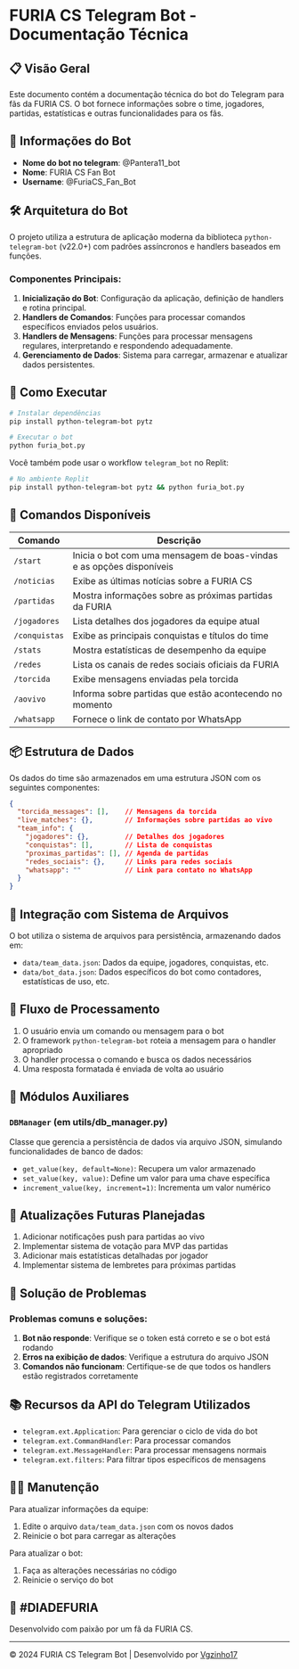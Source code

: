 # FURIA CS Telegram Bot - Documentação Técnica

## 📋 Visão Geral

Este documento contém a documentação técnica do bot do Telegram para fãs da FURIA CS. O bot fornece informações sobre o time, jogadores, partidas, estatísticas e outras funcionalidades para os fãs.

## 🤖 Informações do Bot

- **Nome do bot no telegram**: @Pantera11_bot
- **Nome**: FURIA CS Fan Bot
- **Username**: @FuriaCS_Fan_Bot

## 🛠️ Arquitetura do Bot

O projeto utiliza a estrutura de aplicação moderna da biblioteca `python-telegram-bot` (v22.0+) com padrões assíncronos e handlers baseados em funções.

### Componentes Principais:

1. **Inicialização do Bot**: Configuração da aplicação, definição de handlers e rotina principal.
2. **Handlers de Comandos**: Funções para processar comandos específicos enviados pelos usuários.
3. **Handlers de Mensagens**: Funções para processar mensagens regulares, interpretando e respondendo adequadamente.
4. **Gerenciamento de Dados**: Sistema para carregar, armazenar e atualizar dados persistentes.

## 🚀 Como Executar

```bash
# Instalar dependências
pip install python-telegram-bot pytz

# Executar o bot
python furia_bot.py
```

Você também pode usar o workflow `telegram_bot` no Replit:

```bash
# No ambiente Replit
pip install python-telegram-bot pytz && python furia_bot.py
```

## 📡 Comandos Disponíveis

| Comando | Descrição |
|---------|-----------|
| `/start` | Inicia o bot com uma mensagem de boas-vindas e as opções disponíveis |
| `/noticias` | Exibe as últimas notícias sobre a FURIA CS |
| `/partidas` | Mostra informações sobre as próximas partidas da FURIA |
| `/jogadores` | Lista detalhes dos jogadores da equipe atual |
| `/conquistas` | Exibe as principais conquistas e títulos do time |
| `/stats` | Mostra estatísticas de desempenho da equipe |
| `/redes` | Lista os canais de redes sociais oficiais da FURIA |
| `/torcida` | Exibe mensagens enviadas pela torcida |
| `/aovivo` | Informa sobre partidas que estão acontecendo no momento |
| `/whatsapp` | Fornece o link de contato por WhatsApp |

## 📦 Estrutura de Dados

Os dados do time são armazenados em uma estrutura JSON com os seguintes componentes:

```json
{
  "torcida_messages": [],    // Mensagens da torcida
  "live_matches": {},        // Informações sobre partidas ao vivo
  "team_info": {
    "jogadores": {},         // Detalhes dos jogadores
    "conquistas": [],        // Lista de conquistas
    "proximas_partidas": [], // Agenda de partidas
    "redes_sociais": {},     // Links para redes sociais
    "whatsapp": ""           // Link para contato no WhatsApp
  }
}
```

## 📂 Integração com Sistema de Arquivos

O bot utiliza o sistema de arquivos para persistência, armazenando dados em:

- `data/team_data.json`: Dados da equipe, jogadores, conquistas, etc.
- `data/bot_data.json`: Dados específicos do bot como contadores, estatísticas de uso, etc.

## 🔄 Fluxo de Processamento

1. O usuário envia um comando ou mensagem para o bot
2. O framework `python-telegram-bot` roteia a mensagem para o handler apropriado
3. O handler processa o comando e busca os dados necessários
4. Uma resposta formatada é enviada de volta ao usuário

## 🧩 Módulos Auxiliares

### `DBManager` (em utils/db_manager.py)

Classe que gerencia a persistência de dados via arquivo JSON, simulando funcionalidades de banco de dados:

- `get_value(key, default=None)`: Recupera um valor armazenado
- `set_value(key, value)`: Define um valor para uma chave específica
- `increment_value(key, increment=1)`: Incrementa um valor numérico

## 🔄 Atualizações Futuras Planejadas

1. Adicionar notificações push para partidas ao vivo
2. Implementar sistema de votação para MVP das partidas
3. Adicionar mais estatísticas detalhadas por jogador
4. Implementar sistema de lembretes para próximas partidas

## 🐞 Solução de Problemas

### Problemas comuns e soluções:

1. **Bot não responde**: Verifique se o token está correto e se o bot está rodando
2. **Erros na exibição de dados**: Verifique a estrutura do arquivo JSON
3. **Comandos não funcionam**: Certifique-se de que todos os handlers estão registrados corretamente

## 📚 Recursos da API do Telegram Utilizados

- `telegram.ext.Application`: Para gerenciar o ciclo de vida do bot
- `telegram.ext.CommandHandler`: Para processar comandos
- `telegram.ext.MessageHandler`: Para processar mensagens normais
- `telegram.ext.filters`: Para filtrar tipos específicos de mensagens

## 👨‍💻 Manutenção

Para atualizar informações da equipe:

1. Edite o arquivo `data/team_data.json` com os novos dados
2. Reinicie o bot para carregar as alterações

Para atualizar o bot:

1. Faça as alterações necessárias no código
2. Reinicie o serviço do bot

## 🧡 #DIADEFURIA

Desenvolvido com paixão por um fã da FURIA CS.

---

© 2024 FURIA CS Telegram Bot | Desenvolvido por [Vgzinho17](https://github.com/Vgzinho17)
